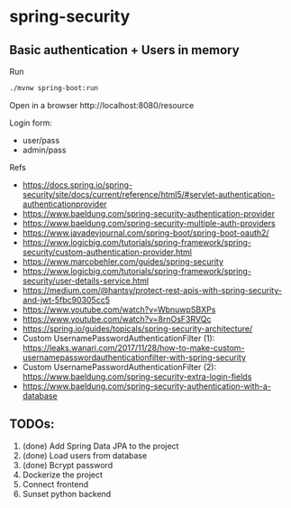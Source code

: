 # spring-security

## Basic authentication + Users in memory

Run
```bash
./mvnw spring-boot:run
```

Open in a browser http://localhost:8080/resource

Login form:
- user/pass
- admin/pass

Refs
- https://docs.spring.io/spring-security/site/docs/current/reference/html5/#servlet-authentication-authenticationprovider
- https://www.baeldung.com/spring-security-authentication-provider
- https://www.baeldung.com/spring-security-multiple-auth-providers
- https://www.javadevjournal.com/spring-boot/spring-boot-oauth2/
- https://www.logicbig.com/tutorials/spring-framework/spring-security/custom-authentication-provider.html
- https://www.marcobehler.com/guides/spring-security
- https://www.logicbig.com/tutorials/spring-framework/spring-security/user-details-service.html
- https://medium.com/@hantsy/protect-rest-apis-with-spring-security-and-jwt-5fbc90305cc5
- https://www.youtube.com/watch?v=WbnuwpSBXPs
- https://www.youtube.com/watch?v=8rnOsF3RVQc
- https://spring.io/guides/topicals/spring-security-architecture/
- Custom UsernamePasswordAuthenticationFilter (1): https://leaks.wanari.com/2017/11/28/how-to-make-custom-usernamepasswordauthenticationfilter-with-spring-security
- Custom UsernamePasswordAuthenticationFilter (2): https://www.baeldung.com/spring-security-extra-login-fields
- https://www.baeldung.com/spring-security-authentication-with-a-database

## TODOs:

1. (done) Add Spring Data JPA to the project
2. (done) Load users from database
3. (done) Bcrypt password
4. Dockerize the project
5. Connect frontend
6. Sunset python backend
